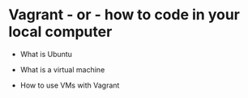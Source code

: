 # Vagrant - or - how to code in your local computer

* What is Ubuntu

* What is a virtual machine

* How to use VMs with Vagrant
